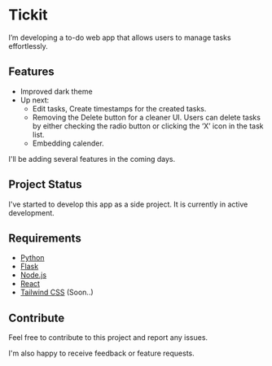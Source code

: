 # Tickit

I’m developing a to-do web app that allows users to manage tasks effortlessly. 

## Features

* Improved dark theme
* Up next:
     * Edit tasks, Create timestamps for the created tasks.
     * Removing the Delete button for a cleaner UI. Users can delete tasks by either checking the radio button or clicking the ‘X’ icon in the task list.
     * Embedding calender.

I'll be adding several features in the coming days.

## Project Status

I've started to develop this app as a side project. It is currently in active development.  

## Requirements
- [Python](https://www.python.org/downloads/)
- [Flask](https://flask.palletsprojects.com/en/stable/installation/)
- [Node.js](https://nodejs.org/en/download)
- [React](https://react.dev/learn/installation)
- [Tailwind CSS](https://tailwindcss.com/docs/installation/using-vite) (Soon..)
  

## Contribute

Feel free to contribute to this project and report any issues.

I'm also happy to receive feedback or feature requests.

